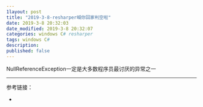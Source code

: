 ```yaml
---
1layout: post
title: "2019-3-8-resharper喊你回家判空啦"
date: 2019-3-8 20:32:03
date_modified: 2019-3-8 20:32:07
categories: windows C# resharper
tags: windows C#
description: 
published: false
---
```


NullReferenceException一定是大多数程序员最讨厌的异常之一

-----





参考链接：

- 

